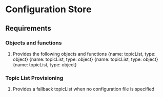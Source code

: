 # Configuration Store

## Requirements

### Objects and functions

1. Provides the following objects and functions
{name: topicList, type: object}
{name: topicList, type: object}
{name: topicList, type: object}
{name: topicList, type: object}

### Topic List Provisioning

1. Provides a fallback topicList when no configuration file is specified